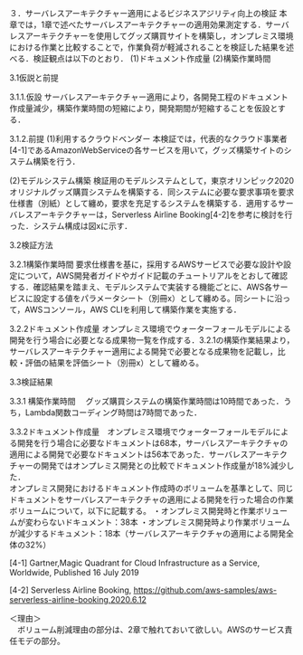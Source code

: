 ３．サーバレスアーキテクチャー適用によるビジネスアジリティ向上の検証
本章では，1章で述べたサーバレスアーキテクチャーの適用効果測定する．サーバレスアーキテクチャーを使用してグッズ購買サイトを構築し，オンプレミス環境における作業と比較することで，作業負荷が軽減されることを検証した結果を述べる．検証観点は以下のとおり．
(1)ドキュメント作成量
(2)構築作業時間

3.1仮説と前提

3.1.1.仮設
サーバレスアーキテクチャー適用により，各開発工程のドキュメント作成量減少，構築作業時間の短縮により，開発期間が短縮することを仮設とする．

3.1.2.前提
(1)利用するクラウドベンダー
本検証では，代表的なクラウド事業者[4-1]であるAmazonWebServiceの各サービスを用いて，グッズ構築サイトのシステム構築を行う．

(2)モデルシステム構築
検証用のモデルシステムとして，東京オリンピック2020オリジナルグッズ購買システムを構築する．同システムに必要な要求事項を要求仕様書（別紙）として纏め，要求を充足するシステムを構築する．適用するサーバレスアーキテクチャーは，Serverless Airline Booking[4-2]を参考に検討を行った．システム構成は図xに示す．

3.2検証方法

3.2.1構築作業時間
要求仕様書を基に，採用するAWSサービスで必要な設計や設定について，AWS開発者ガイドやガイド記載のチュートリアルをとおして確認する．確認結果を踏まえ、モデルシステムで実装する機能ごとに、AWS各サービスに設定する値をパラメータシート（別冊x）として纏める。同シートに沿って，AWSコンソール，AWS CLIを利用して構築作業を実施する．  

3.2.2ドキュメント作成量
オンプレミス環境でウォーターフォールモデルによる開発を行う場合に必要となる成果物一覧を作成する．3.2.1の構築作業結果より，サーバレスアーキテクチャー適用による開発で必要となる成果物を記載し，比較・評価の結果を評価シート（別冊x）として纏める。

3.3検証結果

3.3.1 構築作業時間
　グッズ購買システムの構築作業時間は10時間であった．うち，Lambda関数コーディング時間は7時間であった．  

3.3.2ドキュメント作成量　オンプレミス環境でウォーターフォールモデルによる開発を行う場合に必要なドキュメントは68本，サーバレスアーキテクチャの適用による開発で必要なドキュメントは56本であった．サーバレスアーキテクチャーの開発ではオンプレミス開発との比較でドキュメント作成量が18%減少した．  
オンプレミス開発におけるドキュメント作成時のボリュームを基準として、同じドキュメントをサーバレスアーキテクチャの適用による開発を行った場合の作業ボリュームについて，以下に記載する。
・オンプレミス開発時と作業ボリュームが変わらないドキュメント：38本
・オンプレミス開発時より作業ボリュームが減少するドキュメント：18本（サーバレスアーキテクチャの適用による開発全体の32%）



[4-1] Gartner,Magic Quadrant for Cloud
Infrastructure as a Service, Worldwide, Published 16 July 2019

[4-2] Serverless Airline Booking,
https://github.com/aws-samples/aws-serverless-airline-booking,2020.6.12  

＜理由＞  
　ボリューム削減理由の部分は、2章で触れておいて欲しい。AWSのサービス責任モデの部分。

